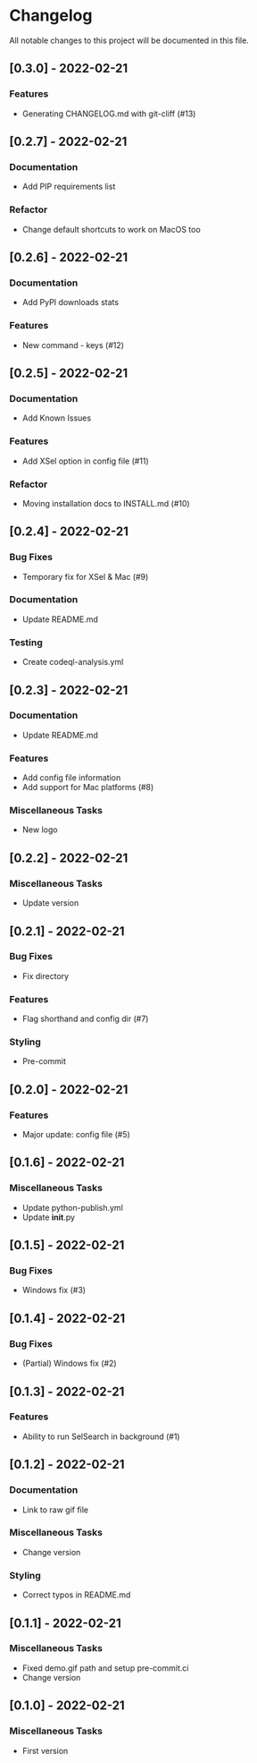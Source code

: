 # Changelog

All notable changes to this project will be documented in this file.

## [0.3.0] - 2022-02-21

### Features

- Generating CHANGELOG.md with git-cliff (#13)

## [0.2.7] - 2022-02-21

### Documentation

- Add PIP requirements list

### Refactor

- Change default shortcuts to work on MacOS too

## [0.2.6] - 2022-02-21

### Documentation

- Add PyPI downloads stats

### Features

- New command - keys (#12)

## [0.2.5] - 2022-02-21

### Documentation

- Add Known Issues

### Features

- Add XSel option in config file (#11)

### Refactor

- Moving installation docs to INSTALL.md (#10)

## [0.2.4] - 2022-02-21

### Bug Fixes

- Temporary fix for XSel & Mac (#9)

### Documentation

- Update README.md

### Testing

- Create codeql-analysis.yml

## [0.2.3] - 2022-02-21

### Documentation

- Update README.md

### Features

- Add config file information
- Add support for Mac platforms (#8)

### Miscellaneous Tasks

- New logo

## [0.2.2] - 2022-02-21

### Miscellaneous Tasks

- Update version

## [0.2.1] - 2022-02-21

### Bug Fixes

- Fix directory

### Features

- Flag shorthand and config dir (#7)

### Styling

- Pre-commit

## [0.2.0] - 2022-02-21

### Features

- Major update: config file (#5)

## [0.1.6] - 2022-02-21

### Miscellaneous Tasks

- Update python-publish.yml
- Update __init__.py

## [0.1.5] - 2022-02-21

### Bug Fixes

- Windows fix (#3)

## [0.1.4] - 2022-02-21

### Bug Fixes

- (Partial) Windows fix (#2)

## [0.1.3] - 2022-02-21

### Features

- Ability to run SelSearch in background (#1)

## [0.1.2] - 2022-02-21

### Documentation

- Link to raw gif file

### Miscellaneous Tasks

- Change version

### Styling

- Correct typos in README.md

## [0.1.1] - 2022-02-21

### Miscellaneous Tasks

- Fixed demo.gif path and setup pre-commit.ci
- Change version

## [0.1.0] - 2022-02-21

### Miscellaneous Tasks

- First version

<!-- generated by git-cliff -->
